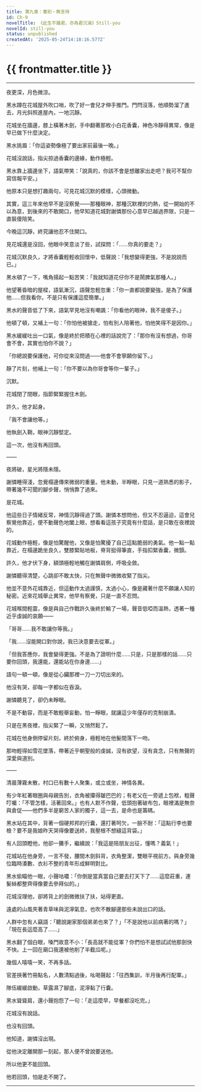 ```yaml
---
title: 第九章：春別・無言待
id: Ch-9
novelTitle: 《此生不識君，亦為君沉淪》Still-you
novelId: still-you
status: unpublished
createdAt: '2025-05-24T14:18:16.577Z'
---
```


# {{ frontmatter.title }}

<script setup>
import { useData } from 'vitepress'
const { frontmatter } = useData()
// 如果需要 withBase，可以取消註解下一行
// import { withBase } from 'vitepress'
</script>

---

夜更深，月色微涼。

黑水蹲在花城屋外吹口哨，吹了好一會兒才伸手推門。門閂沒落，他順勢溜了進去，月光斜照進屋內，一地沉靜。

花城坐在牆邊，膝上橫著木劍，手中翻著那枚小白花香囊，神色冷靜得異常，像是早已做下什麼決定。

黑水挑眉：「你這姿勢像極了要出家前最後一晚。」

花城沒說話，指尖掠過香囊的邊緣，動作極輕。

黑水靠上牆邊坐下，語氣帶笑：「說真的，你該不會是想離家出走吧？我可不幫你寫信報平安。」

他原本只是想打趣兩句，可見花城沉默的模樣，心頭微動。

其實，這三年來他早不是沒察覺——那種眼神，那種沉默裡的灼熱，從一開始的不以為意，到後來的不敢開口，他早知道花城對謝憐那份心意早已越過界限，只是一直裝傻陪笑。

今晚這沉靜，終究讓他忍不住開口。

見花城還是沒回，他眼中笑意淡了些，試探問：「……你真的要走？」

花城沉默良久，才將香囊輕輕收回懷中，低聲說：「我想變得更強，不是說說而已。」

黑水頓了一下，嘴角揚起一點苦笑：「我就知道花仔你不是鬧脾氣那種人。」

他望著昏暗的屋樑，語氣漸沉，語聲忽輕忽重：「你一直都說要變強，是為了保護他……但我看你，不是只有保護這麼簡單。」

黑水的聲音低了下來，語氣罕見地沒有嘲諷：「你看他的眼神，我不是傻子。」

他頓了頓，又補上一句：「你怕他被搶走，怕有別人陪著他，怕他笑得不是因你。」

黑水緩緩吐出一口氣，像是終於把積在心裡的話說完了：「那你有沒有想過，你哥會不會，其實也怕你不說？」

「你總說要保護他，可你從來沒問過——他會不會寧願你留下。」

靜了片刻，他補上一句：「你不要以為你哥會等你一輩子。」

沉默。

花城閉了閉眼，指節緊緊握住木劍。

許久，他才起身。

「我不會讓他等。」

他執劍入鞘，眼神沉靜堅定。

這一次，他沒有再回頭。

——

夜將破，星光將隱未隱。

謝憐睡得淺，忽覺榻邊傳來微弱的重量。他未動，半睜眼，只見一道熟悉的影子，帶著幾不可聞的腳步聲，悄悄靠了過來。

是花城。

他這些日子情緒反常，神情沉靜得過了頭。謝憐本想問他，但又不忍逼迫，這會兒察覺他靠近，便不動聲色地闔上眼，想看看這孩子究竟有什麼話，是只敢在夜裡說的。

花城動作極輕，像是怕驚醒他，又像是怕驚擾了自己這點脆弱的勇氣。他一點一點靠近，在榻邊跪坐良久，雙膝緊貼地板，脊背挺得筆直，手指扣緊香囊，微顫。

許久，他才伏下身，額頭極輕地觸在謝憐肩側，呼吸全斂。

謝憐聽得清楚，心跳卻不敢太快，只在無聲中微微收緊了指尖。

他並不意外花城靠近，但這動作太過謹慎，太過小心，像是藏著什麼不願讓人知的秘密。近來花城舉止異常，他早有察覺，只是一直不忍問。

花城喉間輕震，像是與自己作戰許久後終於輸了一場，聲音低啞而溫熱，透著一種近乎虔誠的哀願——

「哥哥……我不敢讓你等我。」

「我……沒能開口對你說，我已決意要去從軍。」

「但我答應你，我會變得更強。不是為了證明什麼……只是，只是那樣的話……只要你回頭，我還能，還能站在你身邊……」

語句一頓一頓，像是從心臟那裡一刀一刀切出來的。

他沒有哭，卻每一字都似在吞淚。

謝憐聽見了，卻仍未睜眼。

不是不動容，而是不敢輕舉妄動，怕一睜眼，就讓這少年僅存的克制崩潰。

只是在黑夜裡，指尖緊了一瞬，又悄然鬆了。

花城在他身側停留片刻，終於俯身，極輕地在他髮間落下一吻。

那吻輕得如雪花墜落，帶著近乎朝聖般的虔誠，沒有欲望，沒有貪念，只有無聲的深愛與道別。

——

清晨薄霧未散，村口已有數十人聚集，或立或坐，神情各異。

有少年紅著眼圈與母親告別，衣角被攥得皺巴巴的；有老父在一旁遞上包袱，粗聲叮囑：「不管怎樣，活著回來。」也有人默不作聲，低頭抱著破布包，眼裡滿是無奈與倉促——他們多半是窮苦人家的獨子，這一去，是命也是籌碼。

黑水站在其中，背著一個硬邦邦的行囊，還打著呵欠，一臉不耐：「這點行李也要檢？要不是我娘昨天哭得像要送終，我壓根不想縫這背袋。」

有人回頭瞪他，他卻一攤手，繼續說：「我這是陪朋友出征，懂嗎？義氣！」

花城站在他身旁，一言不發，腰間木劍斜背，衣角整潔，雙眼平視前方。與身旁幾位臨時湊數、衣衫不整的青年形成鮮明對比。

黑水偷瞄他一眼，小聲咕噥：「你倒是當真當自己要去打天下了……這麼莊重，連髮絲都整齊得像要去參拜似的。」

花城沒理他，卻將背上的劍微微扶了扶，站得更直。

遠處的山風夾著青草味與泥濘氣息，也吹不散腳邊那些未說出口的話。

人群中忽有人竊語：「聽說謝家那個弟弟也來了？」「不是說他以前病著的嗎？」「現在長這麼高了……」

黑水翻了個白眼，嗓門故意不小：「長高就不能從軍？你們怕不是想試試他那劍快不快。上一回在廟口我還被他削了半截瓜呢。」

幾個人嘻嘻一笑，不再多話。

官差挾著竹冊點名，人數清點過後，吆喝聲起：「往西集訓，半月後再行配軍。」

隊伍緩緩啟動，草露濕了腳底，泥濘黏了行囊。

黑水聳聳肩，還小聲抱怨了一句：「走這麼早，早餐都沒吃完。」

花城沒有說話。

也沒有回頭。

他知道，謝憐沒出現。

從他決定離開那一刻起，那人便不曾說要送他。

所以他更不能回頭。

他若回頭，怕是走不開了。

---

